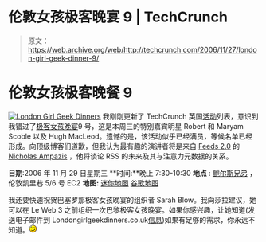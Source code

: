 # 伦敦女孩极客晚宴 9 | TechCrunch

> 原文：<https://web.archive.org/web/http://techcrunch.com/2006/11/27/london-girl-geek-dinner-9/>

# 伦敦女孩极客晚餐 9

[![London Girl Geek Dinners](img/b3587a12c2cfba69169e5b1644374b8e.png)](https://web.archive.org/web/20130627215050/http://www.londongirlgeekdinners.co.uk/) 我刚刚更新了 TechCrunch 英国[活动](https://web.archive.org/web/20130627215050/http://uk.techcrunch.com/events/)列表，意识到我错过了[极客女孩晚宴](https://web.archive.org/web/20130627215050/http://www.londongirlgeekdinners.co.uk/Events.htm)9 号，这是本周三的特别嘉宾明星 Robert 和 Maryam Scoble 以及 Hugh MacLeod。遗憾的是，该活动似乎已经满员，等候名单已经形成。向顶级博客们道歉，但我认为最有趣的演讲者将是来自 [Feeds 2.0](https://web.archive.org/web/20130627215050/http://feeds2.wordpress.com/) 的 [Nicholas Ampazis](https://web.archive.org/web/20130627215050/http://www.online-information.co.uk/ol06/biog_detail.shtml?id=53 "Click here to see Nicholas's biography") ，他将谈论 RSS 的未来及其与注意力元数据的关系。

**日期**:2006 年 11 月 29 日星期三
**时间:**晚上 7:30-10:30
**地点** : [鲍尔斯兄弟](https://web.archive.org/web/20130627215050/http://www.ballsbrothers.co.uk/) ，伦敦凯里巷 5/6 号 EC2
**地图:** [迷你地图](https://web.archive.org/web/20130627215050/http://www.ballsbrothers.co.uk/carey/popup/directions.htm) [谷歌地图](https://web.archive.org/web/20130627215050/http://maps.google.co.uk/maps?f=q&hl=en&q=Carey+Lane,+City+of+London,+Greater+London,+EC2&ie=UTF8&om=1&z=16&ll=51.516007,-0.095465&spn=0.005555,0.021458&iwloc=A "http://maps.google.co.uk/maps?f=q&hl=en&q=Carey Lane, City of London, Greater London, EC2&ie=UTF8&om=1&z=16&ll=51.516007,-0.095465&spn=0.005555,0.021458&iwloc=A")  

我还要快速祝贺巴塞罗那极客女孩晚宴的组织者 Sarah Blow。我向莎拉建议，她可以在 Le Web 3 之前组织一次巴黎极客女孩晚宴。如果你感兴趣，让她知道(发送电子邮件到 Londongirlgeekdinners.co.uk[信息](https://web.archive.org/web/20130627215050/mailto:info@londongirlgeekdinners.co.uk))如果有足够的需求，你永远不知道。![;-)](img/018b24c3c73c3119b4b91f8c30c5e547.png)